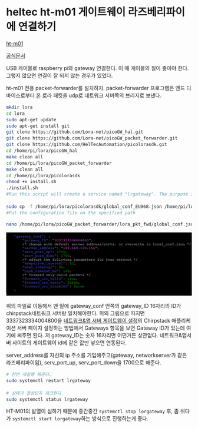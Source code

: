 # heltec ht-m01 게이트웨이 라즈베리파이에 연결하기

[ht-m01](https://heltec.org/project/ht-m01/)

[공식문서](https://heltec-automation-docs.readthedocs.io/en/latest/gateway/ht-m01/quick_start.html#use-ht-m01-with-linux-raspberry-pi)

USB 케이블로 raspberry pi와 gateway 연결한다. 이 때 케이블의 질이 좋아야 한다. 그렇지 않으면 연결이 잘 되지 않는 경우가 있었다. 

ht-m01 전용 packet-forwarder를 설치하자. packet-forwarder 프로그램은 엔드 디바이스로부터 온 로라 패킷을 udp로 네트워크 서버쪽의 브리지로 보낸다. 

```bash
mkdir lora
cd lora
sudo apt-get update
sudo apt-get install git
git clone https://github.com/Lora-net/picoGW_hal.git
git clone https://github.com/Lora-net/picoGW_packet_forwarder.git
git clone https://github.com/HelTecAutomation/picolorasdk.git
cd /home/pi/lora/picoGW_hal
make clean all
cd /home/pi/lora/picoGW_packet_forwarder
make clean all
cd /home/pi/lora/picolorasdk
chmod +x install.sh
./install.sh
#Run this script will create a service named "lrgateway". The purpose is to make the lora driver and data forwarding program run automatically at startup.

sudo cp -f /home/pi/lora/picolorasdk/global_conf_EU868.json /home/pi/lora/picoGW_packet_forwarder/lora_pkt_fwd/global_conf.json
#Put the configuration file on the specified path
```

```bash
nano /home/pi/lora/picoGW_packet_forwarder/lora_pkt_fwd/global_conf.json
```

![image](../assets/images/gatewayconf.png)

위의 파일로 이동해서 맨 밑에 gateway_conf 안쪽의 gateway_ID 16자리의 ID가 chirpstack네트워크 서버랑 일치해야한다. 위의 그림으로 따지면 3337323334004800을 [네트워크&앱 서버 게이트웨이 설정](../docs/lorawan_chirpstack.md)의 Chirpstack 애플리케이션 서버 페이지 설정하는 방법에서 Gateways 항목을 보면 Gateway ID가 있는데 여기에 써주면 된다. 저 gateway_ID는 숫자 16자리면 어떤거든 상관없다. 네트워크&앱서버 사이트의 게이트웨이 id에 같은 값만 넣으면 연동된다. 


server_address를 자신의 ip 주소를 기입해주고(gateway, networkserver가 같은 라즈베리파이임), serv_port_up, serv_port_down을 1700으로 해준다. 

```bash
# 한번 재실행 해준다.
sudo systemctl restart lrgateway

# 상태가 정상인지 체크한다. 
sudo systemctl status lrgateway
```

HT-M01의 발열이 심하기 때문에 중간중간 `systemctl stop lorgateway` 후, 좀 쉬다가 `systemctl start lorgateway`하는 방식으로 진행하는게 좋다. 

